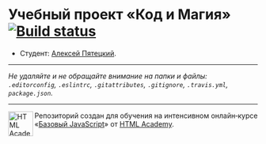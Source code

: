 # Учебный проект «Код и Магия» [![Build status][travis-image]][travis-url]

* Студент: [Алексей Пятецкий](https://up.htmlacademy.ru/javascript/12/user/160453).

---

_Не удаляйте и не обращайте внимание на папки и файлы:_<br>
_`.editorconfig`, `.eslintrc`, `.gitattributes`, `.gitignore`, `.travis.yml`, `package.json`._

---

<a href="https://htmlacademy.ru/intensive/javascript"><img align="left" width="50" height="50" title="HTML Academy" src="https://up.htmlacademy.ru/static/img/intensive/javascript/logo-for-github.svg"></a>

Репозиторий создан для обучения на интенсивном онлайн‑курсе «[Базовый JavaScript](https://htmlacademy.ru/intensive/javascript)» от [HTML Academy](https://htmlacademy.ru).

[travis-image]: https://travis-ci.org/htmlacademy-javascript/160453-code-and-magick.svg?branch=master
[travis-url]: https://travis-ci.org/htmlacademy-javascript/160453-code-and-magick
